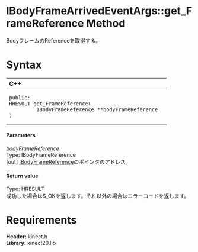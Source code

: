 IBodyFrameArrivedEventArgs::get\_FrameReference Method  
======================================================  

BodyフレームのReferenceを取得する。 <span id="syntaxSection"></span>

Syntax  
======  

<table>
<colgroup>
<col width="100%" />
</colgroup>
<thead>
<tr class="header">
<th align="left">C++</th>
</tr>
</thead>
<tbody>
<tr class="odd">
<td align="left"><pre><code>public:  
HRESULT get_FrameReference(  
         IBodyFrameReference **bodyFrameReference  
)</code></pre></td>
</tr>
</tbody>
</table>

<span id="ID4EG"></span>
#### Parameters  

*bodyFrameReference*    
Type: IBodyFrameReference  
[out] [IBodyFrameReference](../../IBodyFrameReference.md)のポインタのアドレス。  

<span id="ID4EP"></span>
#### Return value  

Type: HRESULT  
成功した場合はS\_OKを返します。それ以外の場合はエラーコードを返します。  

<span id="requirements"></span>

Requirements  
============  

**Header:** kinect.h  
**Library:** kinect20.lib  



<!--Please do not edit the data in the comment block below.-->
<!--
TOCTitle : get_FrameReference Method
RLTitle : IBodyFrameArrivedEventArgs::get_FrameReference Method
KeywordK : get_FrameReference method
KeywordK : IBodyFrameArrivedEventArgs::get_FrameReference method
KeywordF : IBodyFrameArrivedEventArgs::get_FrameReference
KeywordF : get_FrameReference
KeywordF : Microsoft.Kinect.kinect.IBodyFrameArrivedEventArgs.get_FrameReference(IBodyFrameReference@)
KeywordA : M:Microsoft.Kinect.kinect.IBodyFrameArrivedEventArgs.get_FrameReference(IBodyFrameReference@)
AssetID : M:Microsoft.Kinect.kinect.IBodyFrameArrivedEventArgs.get_FrameReference(IBodyFrameReference@)
Locale : en-us
CommunityContent : 1
APIType : Managed
APILocation : 
APIName : Microsoft.Kinect.kinect.IBodyFrameArrivedEventArgs::get_FrameReference
TargetOS : Windows
TopicType : kbSyntax
DevLang : C++
DocSet : K4Wv2
ProjType : K4Wv2Proj
Technology : Kinect for Windows
Product : Kinect for Windows SDK v2
productversion : 20
-->
